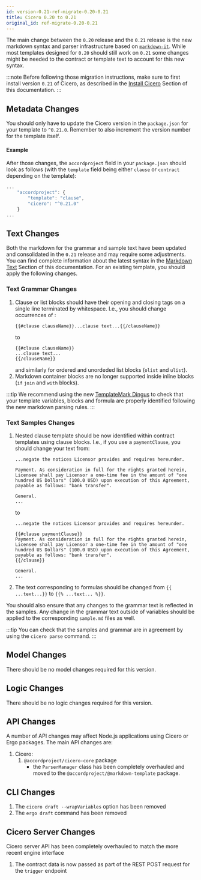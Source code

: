 ```yaml
---
id: version-0.21-ref-migrate-0.20-0.21
title: Cicero 0.20 to 0.21
original_id: ref-migrate-0.20-0.21
---
```


The main change between the `0.20` release and the `0.21` release is the new markdown syntax and parser infrastructure based on [`markdown-it`](https://github.com/markdown-it/markdown-it). While most templates designed for `0.20` should still work on `0.21` some changes might be needed to the contract or template text to account for this new syntax.

:::note
Before following those migration instructions, make sure to first install version `0.21` of Cicero, as described in the [Install Cicero](started-installation) Section of this documentation.
:::

## Metadata Changes

You should only have to update the Cicero version in the `package.json` for your template to `^0.21.0`. Remember to also increment the version number for the template itself.

#### Example

After those changes, the `accordproject` field in your `package.json` should look as follows (with the `template` field being either `clause` or `contract` depending on the template):
```js
...
    "accordproject": {
        "template": "clause",
        "cicero": "^0.21.0"
    }
...
```

## Text Changes

Both the markdown for the grammar and sample text have been updated and consolidated in the `0.21` release and may require some adjustments. You can find complete information about the latest syntax in the [Markdown Text](markup-preliminaries) Section of this documentation. For an existing template, you should apply the following changes.

### Text Grammar Changes

1. Clause or list blocks should have their opening and closing tags on a single line terminated by whitespace. I.e., you should change occurrences of :
   ```
   {{#clause clauseName}}...clause text...{{/clauseName}}
   ```
   to
   ```
   {{#clause clauseName}}
   ...clause text...
   {{/clauseName}}
   ```
   and similarly for ordered and unordeded list blocks (`olist` and `ulist`).
2. Markdown container blocks are no longer supported inside inline blocks (`if` `join` and `with` blocks).

:::tip
We recommend using the new [TemplateMark Dingus](https://templatemark-dingus.netlify.app) to check that your template variables, blocks and formula are properly identified following the new markdown parsing rules.
:::

### Text Samples Changes

1. Nested clause template should be now identified within contract templates using clause blocks. I.e., if you use a `paymentClause`, you should change your text from:
   ```
   ...negate the notices Licensor provides and requires hereunder.

   Payment. As consideration in full for the rights granted herein, Licensee shall pay Licensor a one-time fee in the amount of "one hundred US Dollars" (100.0 USD) upon execution of this Agreement, payable as follows: "bank transfer".

   General.
   ...
   ```
   to
   ```
   ...negate the notices Licensor provides and requires hereunder.

   {{#clause paymentClause}}
   Payment. As consideration in full for the rights granted herein, Licensee shall pay Licensor a one-time fee in the amount of "one hundred US Dollars" (100.0 USD) upon execution of this Agreement, payable as follows: "bank transfer".
   {{/clause}}

   General.
   ...
   ```
2. The text corresponding to formulas should be changed from `{{ ...text...}}` to `{{% ...text... %}}`.

You should also ensure that any changes to the grammar text is reflected in the samples. Any change in the grammar text outside of variables should be applied to the corresponding `sample.md` files as well.

:::tip
You can check that the samples and grammar are in agreement by using the `cicero parse` command.
:::

## Model Changes

There should be no model changes required for this version.

## Logic Changes

There should be no logic changes required for this version.

## API Changes

A number of API changes may affect Node.js applications using Cicero or Ergo packages. The main API changes are:
1. Cicero:
   1. `@accordproject/cicero-core` package
      - the `ParserManager` class has been completely overhauled and moved to the `@accordproject/@markdown-template` package.

## CLI Changes

1. The `cicero draft --wrapVariables` option has been removed
2. The `ergo draft` command has been removed

## Cicero Server Changes

Cicero server API has been completely overhauled to match the more recent engine interface
1. The contract data is now passed as part of the REST POST request for the `trigger` endpoint

